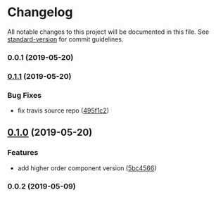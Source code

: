 # Changelog

All notable changes to this project will be documented in this file. See [standard-version](https://github.com/conventional-changelog/standard-version) for commit guidelines.

### 0.0.1 (2019-05-20)



### [0.1.1](https://github.com/mariosant/react-cond/compare/v0.1.0...v0.1.1) (2019-05-20)


### Bug Fixes

* fix travis source repo ([495f1c2](https://github.com/mariosant/react-cond/commit/495f1c2))



## [0.1.0](https://github.com/mariosant/react-cond/compare/v0.0.2...v0.1.0) (2019-05-20)


### Features

* add higher order component version ([5bc4566](https://github.com/mariosant/react-cond/commit/5bc4566))



### 0.0.2 (2019-05-09)
